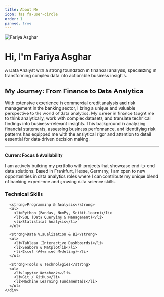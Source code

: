 ```yaml
---
title: About Me
icon: fas fa-user-circle
order: 1
pinned: true
---
```


<!-- This is the custom "hero" section for your introduction -->
<div class="row align-items-center mb-5">
  <div class="col-md-3 text-center">
    <!-- This path uses the robust relative_url filter -->
    <img src="{{ site.baseurl }}/assets/images/avatar.jpg" class="img-fluid rounded-circle" alt="Fariya Asghar">
  </div>
  <div class="col-md-9">
    <h1 class="mb-3">Hi, I'm Fariya Asghar</h1>
    <p class="fs-4 text-muted">
      A Data Analyst with a strong foundation in financial analysis, specializing in transforming complex data into actionable business insights.
    </p>
  </div>
</div>


<!-- This is the two-column layout for the rest of your content -->
<div class="row">

  <!-- Left Column: Your Narrative -->
  <div class="col-lg-8">
    <h2>My Journey: From Finance to Data Analytics</h2>
    <p>
      With extensive experience in commercial credit analysis and risk management in the banking sector, I bring a unique and valuable perspective to the world of data analytics. My career in finance taught me to think analytically, work with complex datasets, and translate technical findings into business-relevant insights. This background in analyzing financial statements, assessing business performance, and identifying risk patterns has equipped me with the analytical rigor and attention to detail essential for data-driven decision making.
    </p>
    <hr class="my-4">
    <h4>Current Focus & Availability</h4>
    <p>
      I am actively building my portfolio with projects that showcase end-to-end data solutions. Based in Frankfurt, Hesse, Germany, I am open to new opportunities in data analytics roles where I can contribute my unique blend of banking experience and growing data science skills.
    </p>
  </div>

  <!-- Right Column: Your Skills -->
  <div class="col-lg-4">
    <div class="skills-card">
      <h3 class="mb-3">Technical Skills</h3>
      
      <strong>Programming & Analysis</strong>
      <ul>
        <li>Python (Pandas, NumPy, Scikit-learn)</li>
        <li>SQL (Data Querying & Management)</li>
        <li>Statistical Analysis</li>
      </ul>

      <strong>Data Visualization & BI</strong>
      <ul>
        <li>Tableau (Interactive Dashboards)</li>
        <li>Seaborn & Matplotlib</li>
        <li>Excel (Advanced Modeling)</li>
      </ul>
      
      <strong>Tools & Technologies</strong>
      <ul>
        <li>Jupyter Notebooks</li>
        <li>Git / GitHub</li>
        <li>Machine Learning Fundamentals</li>
      </ul>
    </div>
  </div>

</div>